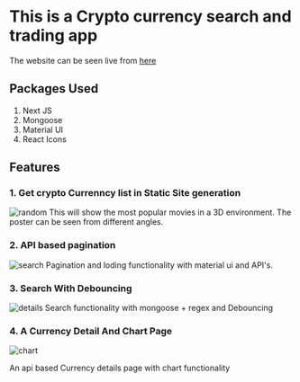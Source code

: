# This is a Crypto currency search and trading  app
The website can be seen live from [here](https://crypto-search-app-4wlulxn3v-sourav12061999.vercel.app/)

## Packages Used
1. Next JS
2. Mongoose
3. Material UI
4. React Icons

## Features
### 1. Get crypto Currenncy list in Static Site generation
   ![random](https://next-js-blog-codebash.s3.us-east-2.amazonaws.com/listOfCurrency.png)
This will show the most popular movies in a 3D environment. The poster can be seen from different angles.

### 2. API based pagination
   ![search](https://next-js-blog-codebash.s3.us-east-2.amazonaws.com/pagination.png)
Pagination and loding functionality with material ui and API's.

### 3. Search With Debouncing
![details](https://next-js-blog-codebash.s3.us-east-2.amazonaws.com/debouncing.png)
 Search functionality with mongoose + regex and Debouncing

### 4. A Currency Detail And Chart Page
![chart](https://next-js-blog-codebash.s3.us-east-2.amazonaws.com/chart.png)

An api based Currency details page with chart functionality
